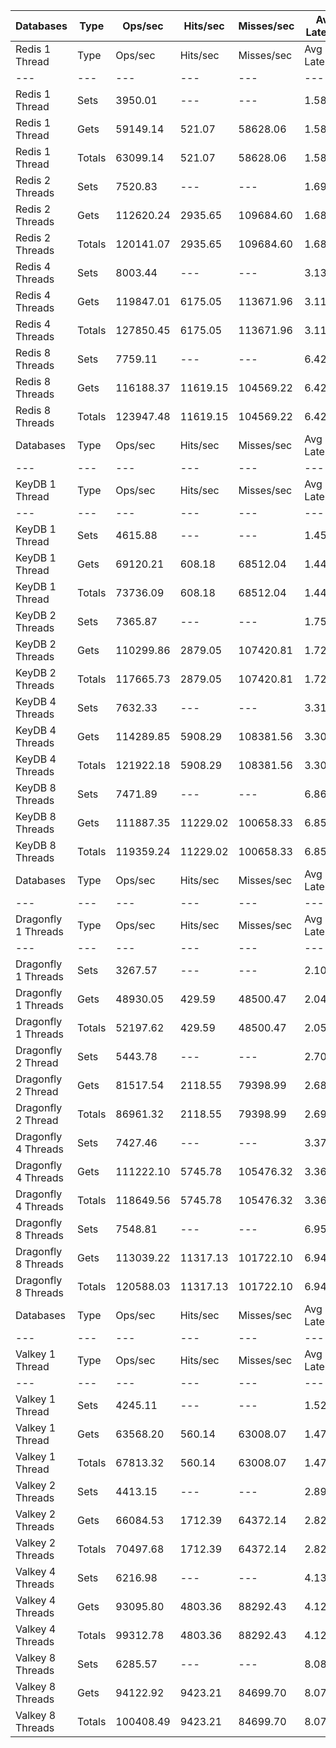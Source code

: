 | Databases | Type | Ops/sec | Hits/sec | Misses/sec | Avg Latency | p50 Latency | p99 Latency | p99.9 Latency | KB/sec |
| --- | --- | --- | --- | --- | --- | --- | --- | --- | --- |
| Redis 1 Thread | Type | Ops/sec | Hits/sec | Misses/sec | Avg Latency | p50 Latency | p99 Latency | p99.9 Latency | KB/sec |
| --- | --- | --- | --- | --- | --- | --- | --- | --- | --- |
Redis 1 Thread | Sets | 3950.01 | --- | --- | 1.58548 | 1.55900 | 2.49500 | 4.99100 | 2159.54 |
Redis 1 Thread | Gets | 59149.14 | 521.07 | 58628.06 | 1.58437 | 1.55900 | 2.47900 | 6.23900 | 2563.40 |
Redis 1 Thread | Totals | 63099.14 | 521.07 | 58628.06 | 1.58444 | 1.55900 | 2.47900 | 6.14300 | 4722.94 |
Redis 2 Threads | Sets | 7520.83 | --- | --- | 1.69398 | 1.51900 | 3.53500 | 10.43100 | 4111.79 |
Redis 2 Threads | Gets | 112620.24 | 2935.65 | 109684.60 | 1.68507 | 1.50300 | 3.51900 | 10.17500 | 5858.21 |
Redis 2 Threads | Totals | 120141.07 | 2935.65 | 109684.60 | 1.68562 | 1.50300 | 3.51900 | 10.17500 | 9970.00 |
Redis 4 Threads | Sets | 8003.44 | --- | --- | 3.13046 | 3.02300 | 6.87900 | 14.91100 | 4375.65 |
Redis 4 Threads | Gets | 119847.01 | 6175.05 | 113671.96 | 3.11673 | 3.00700 | 6.81500 | 14.91100 | 7768.59 |
Redis 4 Threads | Totals | 127850.45 | 6175.05 | 113671.96 | 3.11759 | 3.00700 | 6.81500 | 14.91100 | 12144.24 |
Redis 8 Threads | Sets | 7759.11 | --- | --- | 6.42236 | 6.04700 | 15.48700 | 49.15100 | 4242.07 |
Redis 8 Threads | Gets | 116188.37 | 11619.15 | 104569.22 | 6.42170 | 6.04700 | 15.55100 | 48.89500 | 10364.24 |
Redis 8 Threads | Totals | 123947.48 | 11619.15 | 104569.22 | 6.42174 | 6.04700 | 15.55100 | 48.89500 | 14606.31 |
| Databases | Type | Ops/sec | Hits/sec | Misses/sec | Avg Latency | p50 Latency | p99 Latency | p99.9 Latency | KB/sec |
| --- | --- | --- | --- | --- | --- | --- | --- | --- | --- |
| KeyDB 1 Thread | Type | Ops/sec | Hits/sec | Misses/sec | Avg Latency | p50 Latency | p99 Latency | p99.9 Latency | KB/sec |
| --- | --- | --- | --- | --- | --- | --- | --- | --- | --- |
KeyDB 1 Thread | Sets | 4615.88 | --- | --- | 1.45786 | 1.43100 | 2.33500 | 5.79100 | 2523.59 |
KeyDB 1 Thread | Gets | 69120.21 | 608.18 | 68512.04 | 1.44520 | 1.42300 | 2.23900 | 5.79100 | 2995.15 |
KeyDB 1 Thread | Totals | 73736.09 | 608.18 | 68512.04 | 1.44599 | 1.42300 | 2.25500 | 5.79100 | 5518.74 |
KeyDB 2 Threads | Sets | 7365.87 | --- | --- | 1.75760 | 1.55100 | 4.67100 | 11.90300 | 4027.07 |
KeyDB 2 Threads | Gets | 110299.86 | 2879.05 | 107420.81 | 1.72564 | 1.55100 | 4.28700 | 11.07100 | 5739.46 |
KeyDB 2 Threads | Totals | 117665.73 | 2879.05 | 107420.81 | 1.72764 | 1.55100 | 4.31900 | 11.13500 | 9766.53 |
KeyDB 4 Threads | Sets | 7632.33 | --- | --- | 3.31679 | 3.18300 | 8.70300 | 17.53500 | 4172.75 |
KeyDB 4 Threads | Gets | 114289.85 | 5908.29 | 108381.56 | 3.30548 | 3.16700 | 8.63900 | 17.02300 | 7418.21 |
KeyDB 4 Threads | Totals | 121922.18 | 5908.29 | 108381.56 | 3.30619 | 3.16700 | 8.63900 | 17.02300 | 11590.97 |
KeyDB 8 Threads | Sets | 7471.89 | --- | --- | 6.86511 | 6.36700 | 18.81500 | 49.66300 | 4085.03 |
KeyDB 8 Threads | Gets | 111887.35 | 11229.02 | 100658.33 | 6.85783 | 6.36700 | 18.94300 | 49.66300 | 10000.69 |
KeyDB 8 Threads | Totals | 119359.24 | 11229.02 | 100658.33 | 6.85829 | 6.36700 | 18.94300 | 49.66300 | 14085.73 |
| Databases | Type | Ops/sec | Hits/sec | Misses/sec | Avg Latency | p50 Latency | p99 Latency | p99.9 Latency | KB/sec |
| --- | --- | --- | --- | --- | --- | --- | --- | --- | --- |
| Dragonfly 1 Threads | Type | Ops/sec | Hits/sec | Misses/sec | Avg Latency | p50 Latency | p99 Latency | p99.9 Latency | KB/sec |
| --- | --- | --- | --- | --- | --- | --- | --- | --- | --- |
Dragonfly 1 Threads | Sets | 3267.57 | --- | --- | 2.10505 | 1.83100 | 4.60700 | 21.11900 | 1786.44 |
Dragonfly 1 Threads | Gets | 48930.05 | 429.59 | 48500.47 | 2.04773 | 1.81500 | 4.51100 | 8.15900 | 2119.79 |
Dragonfly 1 Threads | Totals | 52197.62 | 429.59 | 48500.47 | 2.05132 | 1.81500 | 4.51100 | 8.38300 | 3906.23 |
Dragonfly 2 Thread | Sets | 5443.78 | --- | --- | 2.70962 | 2.63900 | 7.83900 | 14.52700 | 2976.22 |
Dragonfly 2 Thread | Gets | 81517.54 | 2118.55 | 79398.99 | 2.68987 | 2.63900 | 7.32700 | 13.56700 | 4237.13 |
Dragonfly 2 Thread | Totals | 86961.32 | 2118.55 | 79398.99 | 2.69111 | 2.63900 | 7.35900 | 13.63100 | 7213.36 |
Dragonfly 4 Threads | Sets | 7427.46 | --- | --- | 3.37533 | 3.50300 | 8.15900 | 17.27900 | 4060.75 |
Dragonfly 4 Threads | Gets | 111222.10 | 5745.78 | 105476.32 | 3.36171 | 3.48700 | 8.09500 | 17.40700 | 7217.13 |
Dragonfly 4 Threads | Totals | 118649.56 | 5745.78 | 105476.32 | 3.36257 | 3.48700 | 8.09500 | 17.40700 | 11277.87 |
Dragonfly 8 Threads | Sets | 7548.81 | --- | --- | 6.95529 | 6.62300 | 21.11900 | 57.08700 | 4127.09 |
Dragonfly 8 Threads | Gets | 113039.22 | 11317.13 | 101722.10 | 6.94425 | 6.59100 | 21.37500 | 57.59900 | 10089.82 |
Dragonfly 8 Threads | Totals | 120588.03 | 11317.13 | 101722.10 | 6.94494 | 6.59100 | 21.37500 | 57.59900 | 14216.91 |
| Databases | Type | Ops/sec | Hits/sec | Misses/sec | Avg Latency | p50 Latency | p99 Latency | p99.9 Latency | KB/sec |
| --- | --- | --- | --- | --- | --- | --- | --- | --- | --- |
| Valkey 1 Thread | Type | Ops/sec | Hits/sec | Misses/sec | Avg Latency | p50 Latency | p99 Latency | p99.9 Latency | KB/sec |
| --- | --- | --- | --- | --- | --- | --- | --- | --- | --- |
Valkey 1 Thread | Sets | 4245.11 | --- | --- | 1.52753 | 1.39900 | 3.27900 | 19.19900 | 2320.88 |
Valkey 1 Thread | Gets | 63568.20 | 560.14 | 63008.07 | 1.47085 | 1.39900 | 2.86300 | 7.00700 | 2754.98 |
Valkey 1 Thread | Totals | 67813.32 | 560.14 | 63008.07 | 1.47439 | 1.39900 | 2.87900 | 7.55100 | 5075.86 |
Valkey 2 Threads | Sets | 4413.15 | --- | --- | 2.89911 | 2.23900 | 7.51900 | 21.24700 | 2412.76 |
Valkey 2 Threads | Gets | 66084.53 | 1712.39 | 64372.14 | 2.82494 | 2.17500 | 7.19900 | 14.27100 | 3432.40 |
Valkey 2 Threads | Totals | 70497.68 | 1712.39 | 64372.14 | 2.82958 | 2.17500 | 7.23100 | 14.84700 | 5845.16 |
Valkey 4 Threads | Sets | 6216.98 | --- | --- | 4.13938 | 3.96700 | 9.85500 | 21.37500 | 3398.95 |
Valkey 4 Threads | Gets | 93095.80 | 4803.36 | 88292.43 | 4.12720 | 3.96700 | 9.85500 | 20.60700 | 6037.90 |
Valkey 4 Threads | Totals | 99312.78 | 4803.36 | 88292.43 | 4.12796 | 3.96700 | 9.85500 | 20.73500 | 9436.85 |
Valkey 8 Threads | Sets | 6285.57 | --- | --- | 8.08032 | 7.67900 | 21.63100 | 59.90300 | 3436.45 |
Valkey 8 Threads | Gets | 94122.92 | 9423.21 | 84699.70 | 8.07384 | 7.64700 | 22.01500 | 59.39100 | 8401.32 |
Valkey 8 Threads | Totals | 100408.49 | 9423.21 | 84699.70 | 8.07424 | 7.64700 | 22.01500 | 59.39100 | 11837.77 |
